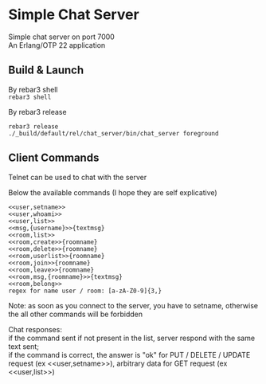 Simple Chat Server
=====

Simple chat server on port 7000<br /> 
An Erlang/OTP 22 application

Build & Launch
-----
By rebar3 shell<br /> 
```rebar3 shell```

By rebar3 release<br /> 
```
rebar3 release
./_build/default/rel/chat_server/bin/chat_server foreground
```

Client Commands
-----
Telnet can be used to chat with the server

Below the available commands (I hope they are self explicative)
```
<<user,setname>>
<<user,whoami>>
<<user,list>>
<<msg,{username}>>{textmsg}
<<room,list>>
<<room,create>>{roomname}
<<room,delete>>{roomname}
<<room,userlist>>{roomname}
<<room,join>>{roomname}
<<room,leave>>{roomname}
<<room,msg,{roomname}>>{textmsg}
<<room,belong>>
regex for name user / room: [a-zA-Z0-9]{3,}
```

Note: as soon as you connect to the server, you have to setname, otherwise the all other commands will be forbidden

Chat responses:<br />
if the command sent if not present in the list, server respond with the same text sent;<br />
if the command is correct, the answer is "ok" for PUT / DELETE / UPDATE request (ex <<user,setname>>), arbitrary data for GET request (ex <<user,list>>)

